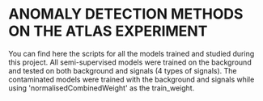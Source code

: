 # ANOMALY DETECTION METHODS ON THE ATLAS EXPERIMENT
You can find here the scripts for all the models trained and studied during this project.
All semi-supervised models were trained on the background and tested on both background and signals (4 types of signals).
The contaminated models were trained with the background and signals while using 'normalisedCombinedWeight' as the train_weight.
